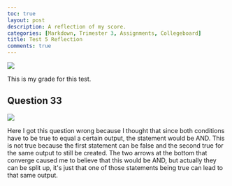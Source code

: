 ```yaml
---
toc: true
layout: post
description: A reflection of my score.
categories: [Markdown, Trimester 3, Assignments, Collegeboard]
title: Test 5 Reflection
comments: true
---
```


![]({{site.baseurl}}/images/test5.png " ")

This is my grade for this test.

## Question 33

![]({{site.baseurl}}/images/test5.1.png " ")

Here I got this question wrong because I thought that since both conditions have to be true to equal a certain output, the statement would be AND. This is not true because the first statement can be false and the second true for the same output to still be created. The two arrows at the bottom that converge caused me to believe that this would be AND, but actually they can be split up, it's just that one of those statements being true can lead to that same output.